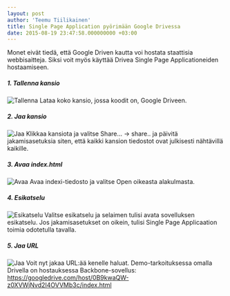 ```yaml
---
layout: post
author: 'Teemu Tiilikainen'
title: Single Page Application pyörimään Google Drivessa
date: 2015-08-19 23:47:58.000000000 +03:00
---
```

Monet eivät tiedä, että Google Driven kautta voi hostata staattisia webbisaitteja. Siksi voit myös käyttää Drivea Single Page Applicationeiden hostaamiseen.

##### 1. Tallenna kansio
![Tallenna](http://i.imgur.com/ru7tsBs.png)
Lataa koko kansio, jossa koodit on, Google Driveen.

##### 2. Jaa kansio
![Jaa](http://i.imgur.com/v8kc3Oa.png)
Klikkaa kansiota ja valitse Share… -> share.. ja päivitä jakamisasetuksia siten, että kaikki kansion tiedostot ovat julkisesti nähtävillä kaikille.

##### 3. Avaa index.html
![Avaa](http://i.imgur.com/b6WpQfY.png)
Avaa indexi-tiedosto ja valitse Open oikeasta alakulmasta.

##### 4. Esikatselu
![Esikatselu](http://i.imgur.com/70jqTWA.png)
Valitse esikatselu ja selaimen tulisi avata sovelluksen esikatselu. Jos jakamisasetukset on oikein, tulisi Single Page Applicaation toimia odotetulla tavalla.

##### 5. Jaa URL
![Jaa](http://i.imgur.com/8uD22SP.png)
Voit nyt jakaa URL:ää kenelle haluat. Demo-tarkoituksessa omalla Drivella on hostauksessa Backbone-sovellus: https://googledrive.com/host/0B9kwaQW-z0XVWjNvd2I4OVVMb3c/index.html
